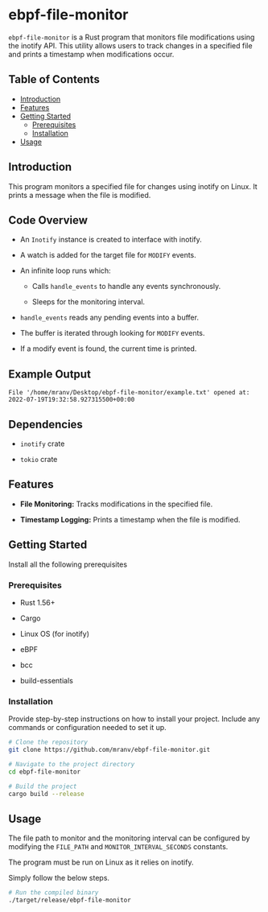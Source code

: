 
# ebpf-file-monitor

`ebpf-file-monitor` is a Rust program that monitors file modifications using the inotify API. This utility allows users to track changes in a specified file and prints a timestamp when modifications occur.

## Table of Contents

- [Introduction](#introduction)
- [Features](#features)
- [Getting Started](#getting-started)
  - [Prerequisites](#prerequisites)
  - [Installation](#installation)
- [Usage](#usage)

## Introduction

This program monitors a specified file for changes using inotify on Linux. It prints a message when the file is modified. 

## Code Overview

- An `Inotify` instance is created to interface with inotify.

- A watch is added for the target file for `MODIFY` events.

- An infinite loop runs which:

  - Calls `handle_events` to handle any events synchronously.

  - Sleeps for the monitoring interval.

- `handle_events` reads any pending events into a buffer.

- The buffer is iterated through looking for `MODIFY` events.

- If a modify event is found, the current time is printed.

## Example Output

```
File '/home/mranv/Desktop/ebpf-file-monitor/example.txt' opened at: 2022-07-19T19:32:58.927315500+00:00
```

## Dependencies

- `inotify` crate

- `tokio` crate

## Features

- **File Monitoring:** Tracks modifications in the specified file.

- **Timestamp Logging:** Prints a timestamp when the file is modified.
  
## Getting Started

Install all the following prerequisites

### Prerequisites

- Rust 1.56+

- Cargo

- Linux OS (for inotify)

- eBPF

- bcc

- build-essentials

### Installation

Provide step-by-step instructions on how to install your project. Include any commands or configuration needed to set it up.

```bash
# Clone the repository
git clone https://github.com/mranv/ebpf-file-monitor.git

# Navigate to the project directory 
cd ebpf-file-monitor

# Build the project
cargo build --release
```

## Usage 

The file path to monitor and the monitoring interval can be configured by modifying the `FILE_PATH` and `MONITOR_INTERVAL_SECONDS` constants.

The program must be run on Linux as it relies on inotify.

Simply follow the below steps.

```bash
# Run the compiled binary
./target/release/ebpf-file-monitor  
```

